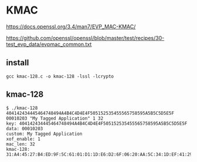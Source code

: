 # KMAC

https://docs.openssl.org/3.4/man7/EVP_MAC-KMAC/

https://github.com/openssl/openssl/blob/master/test/recipes/30-test_evp_data/evpmac_common.txt

## install

    gcc kmac-128.c -o kmac-128 -lssl -lcrypto

## kmac-128

    $ ./kmac-128 404142434445464748494A4B4C4D4E4F505152535455565758595A5B5C5D5E5F 00010203 "My Tagged Application" 1 32
    key: 404142434445464748494A4B4C4D4E4F505152535455565758595A5B5C5D5E5F
    data: 00010203
    custom: My Tagged Application
    xof_enable: 1
    mac_len: 32
    kmac-128: 31:A4:45:27:B4:ED:9F:5C:61:01:D1:1D:E6:D2:6F:06:20:AA:5C:34:1D:EF:41:29:96:57:FE:9D:F1:A3:B1:6C

